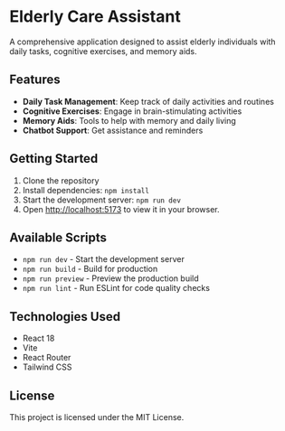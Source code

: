 # Elderly Care Assistant

A comprehensive application designed to assist elderly individuals with daily tasks, cognitive exercises, and memory aids.

## Features

- **Daily Task Management**: Keep track of daily activities and routines
- **Cognitive Exercises**: Engage in brain-stimulating activities
- **Memory Aids**: Tools to help with memory and daily living
- **Chatbot Support**: Get assistance and reminders

## Getting Started

1. Clone the repository
2. Install dependencies: `npm install`
3. Start the development server: `npm run dev`
4. Open [http://localhost:5173](http://localhost:5173) to view it in your browser.

## Available Scripts

- `npm run dev` - Start the development server
- `npm run build` - Build for production
- `npm run preview` - Preview the production build
- `npm run lint` - Run ESLint for code quality checks

## Technologies Used

- React 18
- Vite
- React Router
- Tailwind CSS

## License

This project is licensed under the MIT License.

